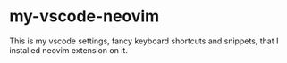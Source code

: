 # my-vscode-neovim
This is my vscode settings, fancy keyboard shortcuts and snippets, that I installed neovim extension on it.
